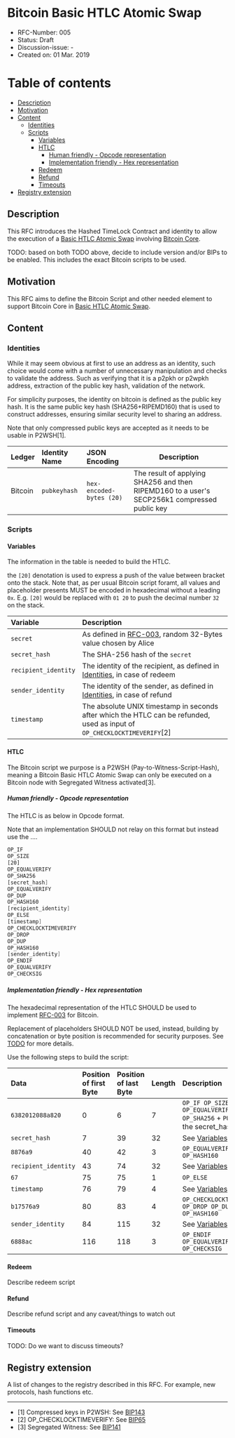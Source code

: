 # Bitcoin Basic HTLC Atomic Swap

- RFC-Number: 005
- Status: Draft
- Discussion-issue: -
- Created on: 01 Mar. 2019

# Table of contents

<!-- toc -->

- [Description](#description)
- [Motivation](#motivation)
- [Content](#content)
  - [Identities](#identities)
  - [Scripts](#scripts)
    - [Variables](#variables)
    - [HTLC](#htlc)
      - [Human friendly - Opcode representation](#human-friendly---opcode-representation)
      - [Implementation friendly - Hex representation](#implementation-friendly---hex-representation)
    - [Redeem](#redeem)
    - [Refund](#refund)
    - [Timeouts](#timeouts)
- [Registry extension](#registry-extension)

<!-- tocstop -->

## Description

This RFC introduces the Hashed TimeLock Contract and identity to allow the execution of a [Basic HTLC Atomic Swap](./RFC-003-SWAP-basic.md) involving [Bitcoin Core](https://github.com/bitcoin/bitcoin/).

<!-- TODO: Mention P2SH as open question in RFC tracking issue -->
TODO: based on both TODO above, decide to include version and/or BIPs to be enabled.
This includes the exact Bitcoin scripts to be used.

## Motivation

This RFC aims to define the Bitcoin Script and other needed element to support Bitcoin Core in [Basic HTLC Atomic Swap](./RFC-003-SWAP-basic.md).

## Content

### Identities

While it may seem obvious at first to use an address as an identity, such choice would come with a number of unnecessary manipulation and checks to validate the address. Such as verifying that it is a p2pkh or p2wpkh address, extraction of the public key hash, validation of the network.

For simplicity purposes, the identity on bitcoin is defined as the public key hash. It is the same public key hash (SHA256+RIPEMD160) that is used to construct addresses, ensuring similar security level to sharing an address.

Note that only compressed public keys are accepted as it needs to be usable in P2WSH[1].

| Ledger   | Identity Name | JSON Encoding            | Description                                                                                  |
|:----     |:-------       |:-------------            | -------------------------------------------------------------------------------------------- |
| Bitcoin  | `pubkeyhash`  | `hex-encoded-bytes (20)` | The result of applying SHA256 and then RIPEMD160 to a user's SECP256k1 compressed public key |

### Scripts

#### Variables

The information in the table is needed to build the HTLC.

the `[20]` denotation is used to express a push of the value between bracket onto the stack. Note that, as per usual Bitcoin script foramt, all values and placeholder presents MUST be encoded in hexadecimal without a leading `0x`. E.g. `[20]` would be replaced with `01 20` to push the decimal number `32` on the stack.

| Variable             | Description |
|:---                  |:---         |
| `secret`             | As defined in [RFC-003](./RFC-003-SWAP-basic.md), random 32-Bytes value chosen by Alice   |
| `secret_hash`        | The SHA-256 hash of the `secret`                                                          |
| `recipient_identity` | The identity of the recipient, as defined in [Identities](#identities), in case of redeem |
| `sender_identity`    | The identity of the sender, as defined in [Identities](#identities), in case of refund    |
| `timestamp`          | The absolute UNIX timestamp in seconds after which the HTLC can be refunded, used as input of `OP_CHECKLOCKTIMEVERIFY`[2] |

#### HTLC

The Bitcoin script we purpose is a P2WSH (Pay-to-Witness-Script-Hash), meaning a Bitcoin Basic HTLC Atomic Swap can only be executed on a Bitcoin node with Segregated Witness activated[3].

##### Human friendly - Opcode representation

The HTLC is as below in Opcode format. 

Note that an implementation SHOULD not relay on this format but instead use the .... 

```asm
OP_IF
OP_SIZE
[20]
OP_EQUALVERIFY 
OP_SHA256
[secret_hash]
OP_EQUALVERIFY
OP_DUP
OP_HASH160
[recipient_identity]
OP_ELSE
[timestamp]
OP_CHECKLOCKTIMEVERIFY
OP_DROP
OP_DUP
OP_HASH160
[sender_identity]
OP_ENDIF
OP_EQUALVERIFY
OP_CHECKSIG
```

##### Implementation friendly - Hex representation

The hexadecimal representation of the HTLC SHOULD be used to implement [RFC-003](./RFC-003-SWAP-basic.md) for Bitcoin.

Replacement of placeholders SHOULD NOT be used, instead, building by concatenation or byte position is recommended for security purposes. See [TODO](#security-concern) for more details.

Use the following steps to build the script:
<!-- TODO: Verify this is correct! -->
| Data                 | Position of first Byte | Position of last Byte| Length | Description                                                                  |
|:---                  |:---                    |:---                  |:---    |:---                                                                          |
| `6382012088a820`     | 0                      | 6                    | 7      | `OP_IF OP_SIZE [20] OP_EQUALVERIFY OP_SHA256` + `PUSH32` for the secret_hash |
| `secret_hash`        | 7                      | 39                   | 32     | See [Variables](#variables)                                                  |
| `8876a9`             | 40                     | 42                   | 3      | `OP_EQUALVERIFY OP_DUP OP_HASH160`                                           |
| `recipient_identity` | 43                     | 74                   | 32     | See [Variables](#variables)                                                  |
| `67`                 | 75                     | 75                   | 1      | `OP_ELSE`                                                                    |
| `timestamp`          | 76                     | 79                   | 4      | See [Variables](#variables)                                                  |
| `b17576a9`           | 80                     | 83                   | 4      | `OP_CHECKLOCKTIMEVERIFY OP_DROP OP_DUP OP_HASH160`                           |
| `sender_identity`    | 84                     | 115                  | 32     | See [Variables](#variables)                                                  |
| `6888ac`             | 116                    | 118                  | 3      | `OP_ENDIF OP_EQUALVERIFY OP_CHECKSIG`                                        |


#### Redeem
Describe redeem script

#### Refund
Describe refund script and any caveat/things to watch out

#### Timeouts

TODO: Do we want to discuss timeouts?


## Registry extension

A list of changes to the registry described in this RFC. For example, new protocols, hash functions etc.

---

- [1] Compressed keys in P2WSH: See [BIP143](https://github.com/bitcoin/bips/blob/master/bip-0143.mediawiki#Restrictions_on_public_key_type)
- [2] OP_CHECKLOCKTIMEVERIFY: See [BIP65](https://github.com/bitcoin/bips/blob/master/bip-0065.mediawiki)
- [3] Segregated Witness: See [BIP141](https://github.com/bitcoin/bips/blob/master/bip-0141.mediawiki)
